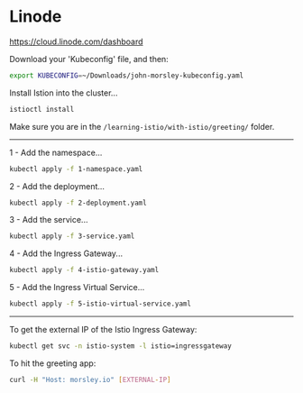 # Linode

https://cloud.linode.com/dashboard

Download your 'Kubeconfig' file, and then:

```bash
export KUBECONFIG=~/Downloads/john-morsley-kubeconfig.yaml
```

Install Istion into the cluster...

```bash
istioctl install
```

Make sure you are in the `/learning-istio/with-istio/greeting/` folder.

---

1 - Add the namespace...

```bash
kubectl apply -f 1-namespace.yaml
```

2 - Add the deployment...

```bash
kubectl apply -f 2-deployment.yaml
```

3 - Add the service...

```bash
kubectl apply -f 3-service.yaml
```

4 - Add the Ingress Gateway...

```bash
kubectl apply -f 4-istio-gateway.yaml
```

5 - Add the Ingress Virtual Service...

```bash
kubectl apply -f 5-istio-virtual-service.yaml
```

---

To get the external IP of the Istio Ingress Gateway:

```bash
kubectl get svc -n istio-system -l istio=ingressgateway 
```

To hit the greeting app:

```bash
curl -H "Host: morsley.io" [EXTERNAL-IP]
```